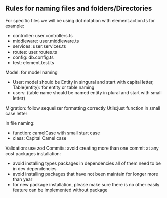 ## Rules for naming files and folders/Directories

For specific files we will be using dot notation with element.action.ts for example:

- controller: user.controllers.ts
- middleware: user.middleware.ts
- services: user.services.ts
- routes: user.routes.ts
- config: db.config.ts
- test: element.test.ts

Model: for model naming

- User: model should be Entity in singural and start with capital letter,
  Table(entity): for entity or table naming
- users: (table name should be named entity in plural and start with small letter)

Migration: follow sequelizer formatting correctly
Utils:just function in small case letter

In file naming:

- function: camelCase with small start case
- class: Capital Camel case

Validation: use zod
Commits: avoid creating more than one commit at any cost
packages installation:

- avoid installing types packages in dependencies all of them need to be in dev dependencies
- avoid installing packages that have not been maintain for longer more than year
- for new package installation, please make sure there is no other easily feature can be implemented without package
